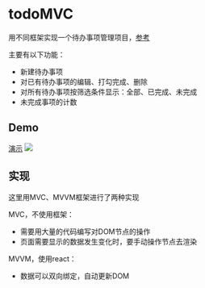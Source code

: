 # todoMVC
用不同框架实现一个待办事项管理项目，[参考](http://todomvc.com/)

主要有以下功能：

- 新建待办事项
- 对已有待办事项的编辑、打勾完成、删除
- 对所有待办事项按筛选条件显示：全部、已完成、未完成
- 未完成事项的计数

## Demo
[演示](https://yaseminli.github.io/to-do/)
<img src='./readme_image/to-do.png'/>


## 实现
这里用MVC、MVVM框架进行了两种实现

MVC，不使用框架：
- 需要用大量的代码编写对DOM节点的操作
- 页面需要显示的数据发生变化时，要手动操作节点去渲染

MVVM，使用react：
- 数据可以双向绑定，自动更新DOM



